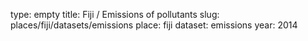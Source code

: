 type: empty
title: Fiji / Emissions of pollutants
slug: places/fiji/datasets/emissions
place: fiji
dataset: emissions
year: 2014
